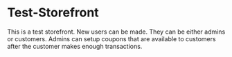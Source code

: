# Test-Storefront
This is a test storefront. New users can be made. They can be either admins or customers. Admins can setup coupons that are available to customers after the customer makes enough transactions.
